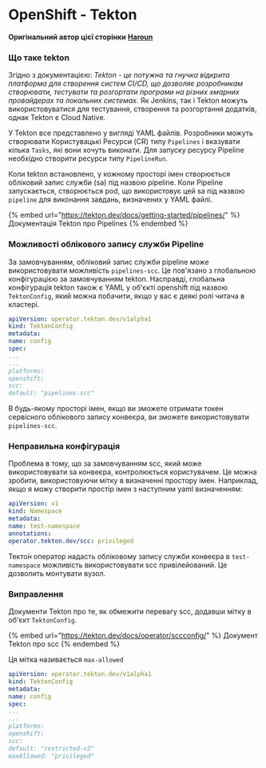 # OpenShift - Tekton

**Оригінальний автор цієї сторінки** [**Haroun**](https://www.linkedin.com/in/haroun-al-mounayar-571830211)

### Що таке tekton

Згідно з документацією: _Tekton - це потужна та гнучка відкрита платформа для створення систем CI/CD, що дозволяє розробникам створювати, тестувати та розгортати програми на різних хмарних провайдерах та локальних системах._ Як Jenkins, так і Tekton можуть використовуватися для тестування, створення та розгортання додатків, однак Tekton є Cloud Native.&#x20;

У Tekton все представлено у вигляді YAML файлів. Розробники можуть створювати Користувацькі Ресурси (CR) типу `Pipelines` і вказувати кілька `Tasks`, які вони хочуть виконати. Для запуску ресурсу Pipeline необхідно створити ресурси типу `PipelineRun`.

Коли tekton встановлено, у кожному просторі імен створюється обліковий запис служби (sa) під назвою pipeline. Коли Pipeline запускається, створюється pod, що використовує цей sa під назвою `pipeline` для виконання завдань, визначених у YAML файлі.

{% embed url="https://tekton.dev/docs/getting-started/pipelines/" %}
Документація Tekton про Pipelines
{% endembed %}

### Можливості облікового запису служби Pipeline

За замовчуванням, обліковий запис служби pipeline може використовувати можливість `pipelines-scc`. Це пов'язано з глобальною конфігурацією за замовчуванням tekton. Насправді, глобальна конфігурація tekton також є YAML у об'єкті openshift під назвою `TektonConfig`, який можна побачити, якщо у вас є деякі ролі читача в кластері.
```yaml
apiVersion: operator.tekton.dev/v1alpha1
kind: TektonConfig
metadata:
name: config
spec:
...
...
platforms:
openshift:
scc:
default: "pipelines-scc"
```
В будь-якому просторі імен, якщо ви зможете отримати токен сервісного облікового запису конвеєра, ви зможете використовувати `pipelines-scc`.

### Неправильна конфігурація

Проблема в тому, що за замовчуванням scc, який може використовувати sa конвеєра, контролюється користувачем. Це можна зробити, використовуючи мітку в визначенні простору імен. Наприклад, якщо я можу створити простір імен з наступним yaml визначенням:
```yaml
apiVersion: v1
kind: Namespace
metadata:
name: test-namespace
annotations:
operator.tekton.dev/scc: privileged
```
Текто́н оператор надасть обліковому запису служби конвеєра в `test-namespace` можливість використовувати scc привілейований. Це дозволить монтувати вузол.

### Виправлення

Документи Tekton про те, як обмежити перевагу scc, додавши мітку в об'єкт `TektonConfig`.

{% embed url="https://tekton.dev/docs/operator/sccconfig/" %}
Документ Tekton про scc
{% endembed %}

Ця мітка називається `max-allowed`&#x20;
```yaml
apiVersion: operator.tekton.dev/v1alpha1
kind: TektonConfig
metadata:
name: config
spec:
...
...
platforms:
openshift:
scc:
default: "restricted-v2"
maxAllowed: "privileged"
```

